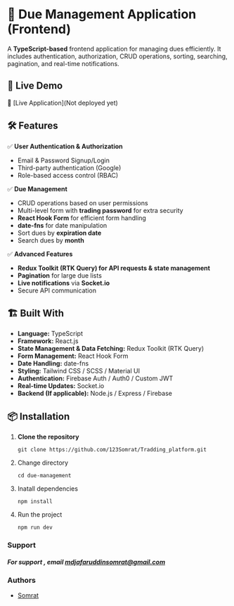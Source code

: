# 📌 Due Management Application (Frontend)

A **TypeScript-based** frontend application for managing dues efficiently. It includes authentication, authorization, CRUD operations, sorting, searching, pagination, and real-time notifications.

## 🚀 Live Demo
🔗 [Live Application](Not deployed yet)  

## 🛠️ Features
✅ **User Authentication & Authorization**  
   - Email & Password Signup/Login  
   - Third-party authentication (Google)  
   - Role-based access control (RBAC)  

✅ **Due Management**  
   - CRUD operations based on user permissions  
   - Multi-level form with **trading password** for extra security  
   - **React Hook Form** for efficient form handling  
   - **date-fns** for date manipulation  
   - Sort dues by **expiration date**  
   - Search dues by **month**  

✅ **Advanced Features**  
   - **Redux Toolkit (RTK Query) for API requests & state management**  
   - **Pagination** for large due lists  
   - **Live notifications** via **Socket.io**  
   - Secure API communication  

## 🏗️ Built With
- **Language:** TypeScript  
- **Framework:** React.js  
- **State Management & Data Fetching:** Redux Toolkit (RTK Query)  
- **Form Management:** React Hook Form  
- **Date Handling:** date-fns  
- **Styling:** Tailwind CSS / SCSS / Material UI  
- **Authentication:** Firebase Auth / Auth0 / Custom JWT  
- **Real-time Updates:** Socket.io  
- **Backend (If applicable):** Node.js / Express / Firebase  

## 📦 Installation

1. **Clone the repository**  
   ```
   git clone https://github.com/123Somrat/Tradding_platform.git
   
   ```
2. Change directory
   ```
   cd due-management
   ```
3. Inatall dependencies
   ```
   npm install 
   ```
4. Run the project
   ```
   npm run dev
   ```
 ### Support 
 ##### For support , email [mdjafaruddinsomrat@gmail.com](mailto:mdjafaruddinsomrat@gmail.com)

 ### Authors
 + [Somrat](https://github.com/123Somrat)
